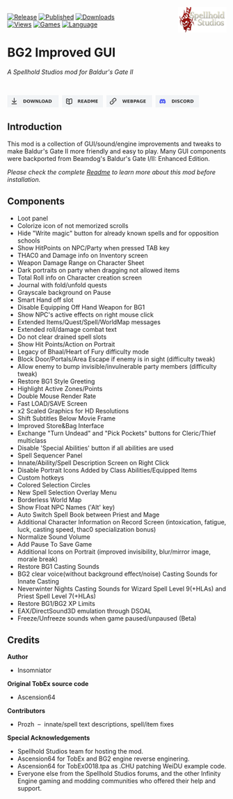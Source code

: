 <picture>
  <source media="(prefers-color-scheme: dark)" srcset="https://raw.githubusercontent.com/Spellhold-Studios/Spellhold-Studios.github.io/main/assets/images/shs-corner-logo.png" />
  <source media="(prefers-color-scheme: light)" srcset="https://raw.githubusercontent.com/Spellhold-Studios/Spellhold-Studios.github.io/main/assets/images/shs-corner-logo.png" />
  <img align="right" alt="SHS logo" src="https://raw.githubusercontent.com/Spellhold-Studios/Spellhold-Studios.github.io/main/assets/images/shs-corner-logo.png" width="22%">
</picture>

[![Release](https://img.shields.io/github/v/release/Spellhold-Studios/BG2-Improved-GUI?include_prereleases&color=%2392403a)](https://github.com/Spellhold-Studios/BG2-Improved-GUI/releases/latest)
[![Published](https://img.shields.io/github/release-date/Spellhold-Studios/BG2-Improved-GUI?display_date=published_at&label=published&color=%2392403a)](https://github.com/Spellhold-Studios/BG2-Improved-GUI/releases/latest)
[![Downloads](https://img.shields.io/github/downloads/Spellhold-Studios/BG2-Improved-GUI/total?color=%2392403a)](https://github.com/Spellhold-Studios/BG2-Improved-GUI/releases)
<br>
[![Views](https://badges.pufler.dev/visits/Spellhold-Studios/BG2-Improved-GUI?label=views&color=%2392403a)](https://github.com/Spellhold-Studios/BG2-Improved-GUI/releases)
[![Games](https://img.shields.io/badge/games-BG2%20%a0%20BGT-%2392403a)](https://github.com/Spellhold-Studios/BG2-Improved-GUI/releases)
[![Language](https://img.shields.io/badge/language-en-%2392403a)](https://github.com/Spellhold-Studios/BG2-Improved-GUI/releases)

<!--
Badges white space separator: %20%a0%20
Badges ":" (colon) symbol: %3A
Badges "-" (hyphen) symbol: --
Games full list: BG1 BG2 BGT BG%3AEE SoD BG2%3AEE EET IWD1 IWD2 IWD%3AEE PST PST%3AEE
IETF language tags: https://spellhold-studios.github.io/readmes/template-basic/ietf-lang-tags.pdf
Why some badges update slowly: https://github.com/pujux/badge-it/issues/78
-->

# BG2 Improved GUI

*A Spellhold Studios mod for Baldur's Gate II*

<br>

[<img alt="Download" src="https://raw.githubusercontent.com/Spellhold-Studios/Spellhold-Studios.github.io/main/assets/buttons/download.svg" height="28">](https://github.com/Spellhold-Studios/BG2-Improved-GUI/releases/latest)&nbsp;
[<img alt="Readme" src="https://raw.githubusercontent.com/Spellhold-Studios/Spellhold-Studios.github.io/main/assets/buttons/readme.svg" height="28">](https://spellhold-studios.github.io/readmes/bg2-improved-gui/documentation/readme.html)&nbsp;
[<img alt="Webpage" src="https://raw.githubusercontent.com/Spellhold-Studios/Spellhold-Studios.github.io/main/assets/buttons/webpage.svg" height="28">](https://spellhold-studios.github.io/)&nbsp;
[<img alt="Discord" src="https://raw.githubusercontent.com/Spellhold-Studios/Spellhold-Studios.github.io/main/assets/buttons/discord-blue.svg" height="28">](https://discord.gg/pE2Njbdb2a)

## Introduction

This mod is a collection of GUI/sound/engine improvements and tweaks to make Baldur's Gate II more friendly and easy to play. Many GUI components were backported from Beamdog's Baldur's Gate I/II: Enhanced Edition.

*Please check the complete [Readme](https://spellhold-studios.github.io/readmes/bg2-improved-gui/documentation/readme.html) to learn more about this mod before installation.*

## Components

- Loot panel
- Colorize icon of not memorized scrolls
- Hide "Write magic" button for already known spells and for opposition schools
- Show HitPoints on NPC/Party when pressed TAB key
- THAC0 and Damage info on Inventory screen
- Weapon Damage Range on Character Sheet
- Dark portraits on party when dragging not allowed items
- Total Roll info on Character creation screen
- Journal with fold/unfold quests
- Grayscale background on Pause
- Smart Hand off slot
- Disable Equipping Off Hand Weapon for BG1
- Show NPC's active effects on right mouse click
- Extended Items/Quest/Spell/WorldMap messages
- Extended roll/damage combat text
- Do not clear drained spell slots
- Show Hit Points/Action on Portrait
- Legacy of Bhaal/Heart of Fury difficulty mode
- Block Door/Portals/Area Escape if enemy is in sight (difficulty tweak)
- Allow enemy to bump invisible/invulnerable party members (difficulty tweak)
- Restore BG1 Style Greeting
- Highlight Active Zones/Points
- Double Mouse Render Rate
- Fast LOAD/SAVE Screen
- x2 Scaled Graphics for HD Resolutions
- Shift Subtitles Below Movie Frame
- Improved Store&Bag Interface
- Exchange "Turn Undead" and "Pick Pockets" buttons for Cleric/Thief multiclass
- Disable 'Special Abilities' button if all abilities are used
- Spell Sequencer Panel
- Innate/Ability/Spell Description Screen on Right Click
- Disable Portrait Icons Added by Class Abilities/Equipped Items
- Custom hotkeys
- Colored Selection Circles
- New Spell Selection Overlay Menu
- Borderless World Map
- Show Float NPC Names ('Alt' key)
- Auto Switch Spell Book between Priest and Mage
- Additional Character Information on Record Screen (intoxication, fatigue, luck, casting speed, thac0 specialization bonus)
- Normalize Sound Volume
- Add Pause To Save Game
- Additional Icons on Portrait (improved invisibility, blur/mirror image, morale break)
- Restore BG1 Casting Sounds
- BG2 clear voice(without background effect/noise) Casting Sounds for Innate Casting
- Neverwinter Nights Casting Sounds for Wizard Spell Level 9(+HLAs) and Priest Spell Level 7(+HLAs)
- Restore BG1/BG2 XP Limits
- EAX/DirectSound3D emulation through DSOAL
- Freeze/Unfreeze sounds when game paused/unpaused (Beta)

## Credits

<!-- double space after each credits **Heading** if you don't need lists -->

**Author**  

- Insomniator

**Original TobEx source code**  

- Ascension64

**Contributors**  

- Prozh  &nbsp;&ndash;&nbsp; innate/spell text descriptions, spell/item fixes

**Special Acknowledgements**

- Spellhold Studios team for hosting the mod.
- Ascension64 for TobEx and BG2 engine reverse enginering.
- Ascension64 for TobEx0018.tpa as .CHU patching WeiDU example code.
- Everyone else from the Spellhold Studios forums, and the other Infinity Engine gaming and modding communities who offered their help and support.
